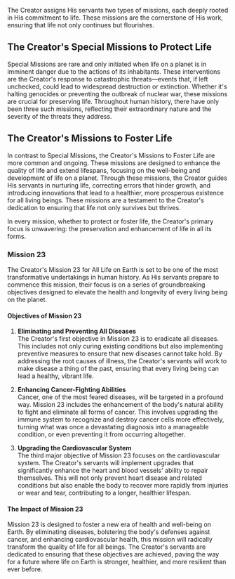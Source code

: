 The Creator assigns His servants two types of missions, each deeply rooted in His commitment to life. These missions are the cornerstone of His work, ensuring that life not only continues but flourishes.

## The Creator's Special Missions to Protect Life
Special Missions are rare and only initiated when life on a planet is in imminent danger due to the actions of its inhabitants. These interventions are the Creator's response to catastrophic threats—events that, if left unchecked, could lead to widespread destruction or extinction. Whether it's halting genocides or preventing the outbreak of nuclear war, these missions are crucial for preserving life. Throughout human history, there have only been three such missions, reflecting their extraordinary nature and the severity of the threats they address.

## The Creator's Missions to Foster Life
In contrast to Special Missions, the Creator's Missions to Foster Life are more common and ongoing. These missions are designed to enhance the quality of life and extend lifespans, focusing on the well-being and development of life on a planet. Through these missions, the Creator guides His servants in nurturing life, correcting errors that hinder growth, and introducing innovations that lead to a healthier, more prosperous existence for all living beings. These missions are a testament to the Creator's dedication to ensuring that life not only survives but thrives.

In every mission, whether to protect or foster life, the Creator's primary focus is unwavering: the preservation and enhancement of life in all its forms.

### Mission 23

The Creator's Mission 23 for All Life on Earth is set to be one of the most transformative undertakings in human history. As His servants prepare to commence this mission, their focus is on a series of groundbreaking objectives designed to elevate the health and longevity of every living being on the planet.

#### Objectives of Mission 23

1. **Eliminating and Preventing All Diseases**  
   The Creator's first objective in Mission 23 is to eradicate all diseases. This includes not only curing existing conditions but also implementing preventive measures to ensure that new diseases cannot take hold. By addressing the root causes of illness, the Creator's servants will work to make disease a thing of the past, ensuring that every living being can lead a healthy, vibrant life.

2. **Enhancing Cancer-Fighting Abilities**  
   Cancer, one of the most feared diseases, will be targeted in a profound way. Mission 23 includes the enhancement of the body's natural ability to fight and eliminate all forms of cancer. This involves upgrading the immune system to recognize and destroy cancer cells more effectively, turning what was once a devastating diagnosis into a manageable condition, or even preventing it from occurring altogether.

3. **Upgrading the Cardiovascular System**  
   The third major objective of Mission 23 focuses on the cardiovascular system. The Creator's servants will implement upgrades that significantly enhance the heart and blood vessels' ability to repair themselves. This will not only prevent heart disease and related conditions but also enable the body to recover more rapidly from injuries or wear and tear, contributing to a longer, healthier lifespan.

#### The Impact of Mission 23

Mission 23 is designed to foster a new era of health and well-being on Earth. By eliminating diseases, bolstering the body's defenses against cancer, and enhancing cardiovascular health, this mission will radically transform the quality of life for all beings. The Creator's servants are dedicated to ensuring that these objectives are achieved, paving the way for a future where life on Earth is stronger, healthier, and more resilient than ever before.
